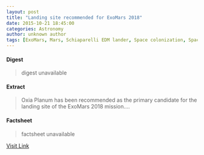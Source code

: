```yaml
---
layout: post
title: "Landing site recommended for ExoMars 2018"
date: 2015-10-21 18:45:00
categories: Astronomy
author: unknown author
tags: [ExoMars, Mars, Schiaparelli EDM lander, Space colonization, Space exploration, Astronautics, Solar System, Space technology, Space science, Astronomy, Flight, Discovery and exploration of the Solar System, Spacecraft, Planetary science, Spaceflight, Outer space]
---
```



#### Digest
>digest unavailable

#### Extract
>Oxia Planum has been recommended as the primary candidate for the landing site of the ExoMars 2018 mission....

#### Factsheet
>factsheet unavailable

[Visit Link](http://www.esa.int/Our_Activities/Space_Science/Landing_site_recommended_for_ExoMars_2018)



